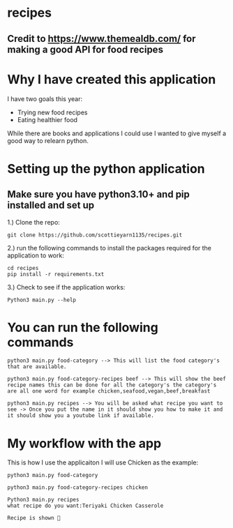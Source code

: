 # recipes
## Credit to https://www.themealdb.com/ for making a good API for food recipes

# Why I have created this application

I have two goals this year:

* Trying new food recipes
* Eating healthier food

While there are books and applications I could use I wanted to give myself a good way to relearn python.

# Setting up the python application

## Make sure you have python3.10+ and pip installed and set up

1.) Clone the repo:
```
git clone https://github.com/scottieyarn1135/recipes.git
```
2.) run the following commands to install the packages required for the application to work:
```
cd recipes
pip install -r requirements.txt
```
3.) Check to see if the application works:
```
Python3 main.py --help
```
# You can run the following commands

```
python3 main.py food-category --> This will list the food category's that are available.

python3 main.py food-category-recipes beef --> This will show the beef recipe names this can be done for all the category's the category's are all one word for example chicken,seafood,vegan,beef,breakfast

python3 main.py recipes --> You will be asked what recipe you want to see -> Once you put the name in it should show you how to make it and it should show you a youtube link if available.
```
# My workflow with the app

This is how I use the applicaiton I will use Chicken as the example:

```
python3 main.py food-category

python3 main.py food-category-recipes chicken

Python3 main.py recipes
what recipe do you want:Teriyaki Chicken Casserole

Recipe is shown 👏
```
